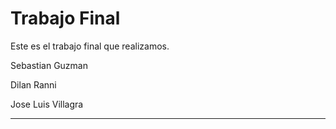 # Trabajo Final #

Este es el trabajo final que realizamos.


Sebastian Guzman

Dilan Ranni

Jose Luis Villagra

-----------------------------
